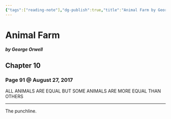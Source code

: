 ```yaml
---
{"tags":["reading-note"],"dg-publish":true,"title":"Animal Farm by George Orwell","created":"2017-08-27T18:23:37+06:00","updated":"2023-01-19T16:29:03+06:00","permalink":"/personal/reading/notes-and-highlights/animal-farm-by-george-orwell/","dgPassFrontmatter":true}
---
```



# Animal Farm
##### by George Orwell

## Chapter 10
### Page 91 @ August 27, 2017
ALL ANIMALS ARE EQUAL BUT SOME ANIMALS ARE MORE EQUAL THAN OTHERS

---
The punchline.